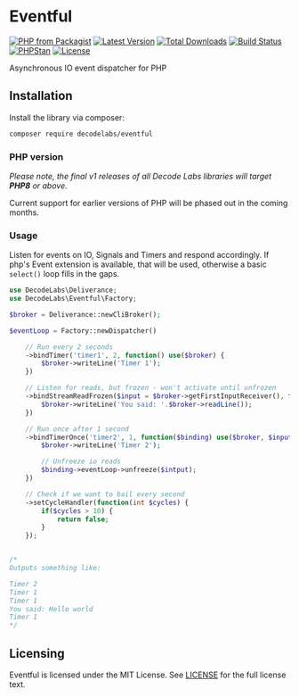 # Eventful

[![PHP from Packagist](https://img.shields.io/packagist/php-v/decodelabs/eventful?style=flat-square)](https://packagist.org/packages/decodelabs/eventful)
[![Latest Version](https://img.shields.io/packagist/v/decodelabs/eventful.svg?style=flat-square)](https://packagist.org/packages/decodelabs/eventful)
[![Total Downloads](https://img.shields.io/packagist/dt/decodelabs/eventful.svg?style=flat-square)](https://packagist.org/packages/decodelabs/eventful)
[![Build Status](https://img.shields.io/travis/com/decodelabs/eventful/main.svg?style=flat-square)](https://app.travis-ci.com/github/decodelabs/eventful)
[![PHPStan](https://img.shields.io/badge/PHPStan-enabled-44CC11.svg?longCache=true&style=flat-square)](https://github.com/phpstan/phpstan)
[![License](https://img.shields.io/packagist/l/decodelabs/eventful?style=flat-square)](https://packagist.org/packages/decodelabs/eventful)

Asynchronous IO event dispatcher for PHP


## Installation

Install the library via composer:

```bash
composer require decodelabs/eventful
```

### PHP version

_Please note, the final v1 releases of all Decode Labs libraries will target **PHP8** or above._

Current support for earlier versions of PHP will be phased out in the coming months.


### Usage

Listen for events on IO, Signals and Timers and respond accordingly.
If php's Event extension is available, that will be used, otherwise a basic <code>select()</code> loop fills in the gaps.

```php
use DecodeLabs\Deliverance;
use DecodeLabs\Eventful\Factory;

$broker = Deliverance::newCliBroker();

$eventLoop = Factory::newDispatcher()

    // Run every 2 seconds
    ->bindTimer('timer1', 2, function() use($broker) {
        $broker->writeLine('Timer 1');
    })

    // Listen for reads, but frozen - won't activate until unfrozen
    ->bindStreamReadFrozen($input = $broker->getFirstInputReceiver(), function() use($broker) {
        $broker->writeLine('You said: '.$broker->readLine());
    })

    // Run once after 1 second
    ->bindTimerOnce('timer2', 1, function($binding) use($broker, $input) {
        $broker->writeLine('Timer 2');

        // Unfreeze io reads
        $binding->eventLoop->unfreeze($intput);
    })

    // Check if we want to bail every second
    ->setCycleHandler(function(int $cycles) {
        if($cycles > 10) {
            return false;
        }
    });


/*
Outputs something like:

Timer 2
Timer 1
Timer 1
You said: Hello world
Timer 1
*/
```


## Licensing
Eventful is licensed under the MIT License. See [LICENSE](./LICENSE) for the full license text.

